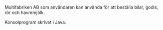 Multifabriken AB som användaren kan använda för att beställa bilar, godis, rör och havremjölk.

Konsolprogram skrivet i Java.
